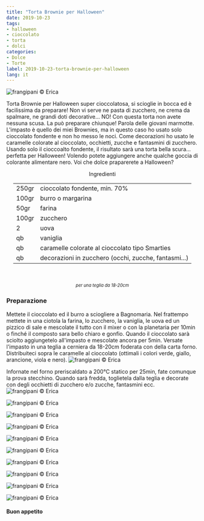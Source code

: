 ```yaml
---
title: "Torta Brownie per Halloween"
date: 2019-10-23
tags:
- halloween
- cioccolato
- torta
- dolci
categories:
- Dolce
- Torte
label: 2019-10-23-torta-brownie-per-halloween
lang: it 
---
```

![](header.jpeg "frangipani © Erica")

Torta Brownie per Halloween super cioccolatosa, si scioglie in bocca ed è facilissima da preparare! Non vi serve ne pasta di zucchero, ne crema da spalmare, ne grandi doti decorative... NO! Con questa torta non avete nessuna scusa. La può preparare chiunque! Parola delle giovani marmotte. L'impasto è quello dei miei Brownies, ma in questo caso ho usato solo cioccolato fondente e non ho messo le noci. Come decorazioni ho usato le caramelle colorate al cioccolato, occhietti, zucche e fantasmini di zucchero. Usando solo il cioccoalto fondente, il risultato sarà una torta bella scura... perfetta per Halloween! Volendo potete aggiungere anche qualche goccia di colorante alimentare nero. Voi che dolce praparerete a Halloween?

<div id="wrapper" style="text-align: center">
  <div id="yourdiv" style="display: inline-block;">
    <div class="ingredients">
      <div class="ingredients-title">Ingredienti</div>
      <table>
        <tbody>
          <tr>
            <td>250gr</td>
            <td>cioccolato fondente, min. 70%</td>
          </tr>
          <tr>
            <td>100gr</td>
            <td>burro o margarina</td>
          </tr>
          <tr>
            <td>50gr</td>
            <td>farina</td>
          </tr>
          <tr>
            <td>100gr</td>
            <td>zucchero</td>
          </tr>
          <tr>
            <td>2</td>
            <td>uova</td>
          </tr>
          <tr>
            <td>qb</td>
            <td>vaniglia</td>
          </tr>
          <tr>
            <td>qb</td>
            <td>caramelle colorate al cioccolato tipo Smarties</td>
          </tr>
          <tr>
            <td>qb</td>
            <td>decorazioni in zucchero (occhi, zucche, fantasmi...)</td>
          </tr>
        </tbody>
      </table>
      <br></br>
      <i class="pull-right" style="font-size: 80%;">per una teglia da 18-20cm</i>
    </div>
  </div>
</div>


<h3>
  <font color="grey">
    <i class="fa fa-cogs"></i>
  </font> Preparazione
</h3>

Mettete il cioccolato ed il burro a sciogliere a Bagnomaria. Nel frattempo mettete in una ciotola la farina, lo zucchero, la vaniglia, le uova ed un pizzico di sale e mescolate il tutto con il mixer o con la planetaria per 10min o finché il composto sara bello chiaro e gonfio. Quando il cioccolato sarà sciolto aggiungetelo all'impasto e mescolate ancora per 5min. Versate l'impasto in una teglia a cerniera da 18-20cm foderata con della carta forno. Distribuiteci sopra le caramelle al cioccolato (ottimali i colori verde, giallo, arancione, viola e nero).
![](teglia.jpeg "frangipani © Erica")

Infornate nel forno preriscaldato a 200°C statico per 25min, fate comunque la prova stecchino. Quando sarà fredda, toglietela dalla teglia e decorate con degli occhietti di zucchero e/o zucche, fantasmini ecc.
![](risultato1.jpeg "frangipani © Erica")

![](risultato2.jpeg "frangipani © Erica")

![](risultato3.jpeg "frangipani © Erica")

![](risultato4.jpeg "frangipani © Erica")

![](risultato5.jpeg "frangipani © Erica")

![](risultato6.jpeg "frangipani © Erica")

![](risultato7.jpeg "frangipani © Erica")

![](risultato8.jpeg "frangipani © Erica")

![](risultato9.jpeg "frangipani © Erica")

![](risultato10.jpeg "frangipani © Erica")

<h4>Buon appetito
  <font color="red">
    <i class="fa fa-smile-o"></i>
  </font>
</h4>